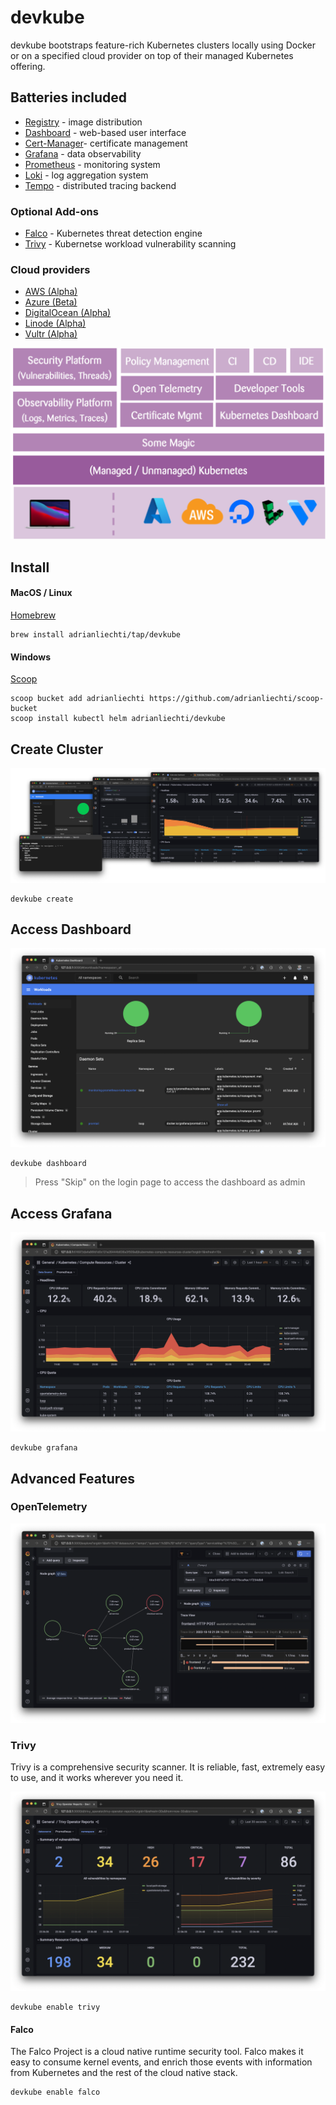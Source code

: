 # devkube

devkube bootstraps feature-rich Kubernetes clusters locally using Docker or on a specified cloud provider on top of their managed Kubernetes offering.

## Batteries included

- [Registry](https://github.com/distribution/distribution) - image distribution
- [Dashboard](https://kubernetes.io/docs/tasks/access-application-cluster/web-ui-dashboard/) - web-based user interface
- [Cert-Manager](https://cert-manager.io)- certificate management
- [Grafana](https://grafana.com/grafana/) - data observability
- [Prometheus](https://prometheus-operator.dev) - monitoring system
- [Loki](https://grafana.com/oss/loki/) - log aggregation system
- [Tempo](https://grafana.com/oss/tempo/) - distributed tracing backend

### Optional Add-ons

- [Falco](https://falco.org) - Kubernetes threat detection engine
- [Trivy](https://aquasecurity.github.io/trivy-operator/latest/) - Kubernetse workload vulnerability scanning

### Cloud providers

- [AWS (Alpha)](https://aws.amazon.com/eks/)
- [Azure (Beta)](https://azure.microsoft.com/en-us/services/kubernetes-service/)
- [DigitalOcean (Alpha)](https://www.digitalocean.com/products/kubernetes)
- [Linode (Alpha)](https://www.linode.com/products/kubernetes/)
- [Vultr (Alpha)](https://www.vultr.com/kubernetes/)

![Overview](docs/assets/overview.svg)

## Install

#### MacOS / Linux

[Homebrew](https://brew.sh)

```
brew install adrianliechti/tap/devkube
```

#### Windows

[Scoop](https://scoop.sh)

```shell
scoop bucket add adrianliechti https://github.com/adrianliechti/scoop-bucket
scoop install kubectl helm adrianliechti/devkube
```


## Create Cluster

![Cluster](docs/assets/cluster.png)

```shell
devkube create
```

## Access Dashboard

![Dashboard](docs/assets/dashboard.png)

```shell
devkube dashboard
```

> Press "Skip" on the login page to access the dashboard as admin

## Access Grafana

![Grafana](docs/assets/grafana.png)

```shell
devkube grafana
```

## Advanced Features

### OpenTelemetry

![OpenTelemetry](docs/assets/otel.png)


### Trivy

Trivy is a comprehensive security scanner. It is reliable, fast, extremely easy to use, and it works wherever you need it.

![Trivy](docs/assets/trivy.png)

```shell
devkube enable trivy
```

#### Falco

The Falco Project is a cloud native runtime security tool. Falco makes it easy to consume kernel events, and enrich those events with information from Kubernetes and the rest of the cloud native stack.

```shell
devkube enable falco
```